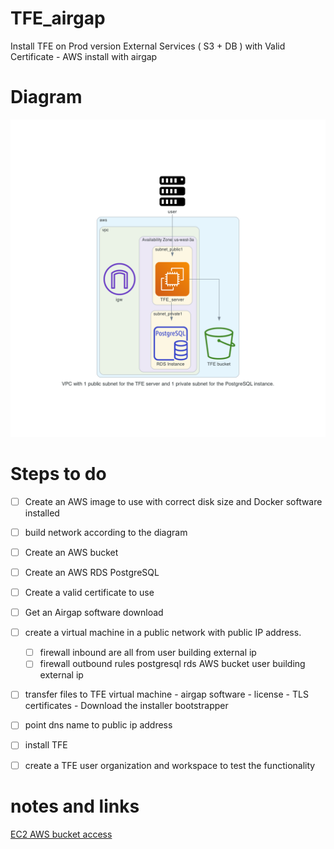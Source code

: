 # TFE_airgap
Install TFE on Prod version External Services ( S3 + DB ) with Valid Certificate - AWS install with airgap

# Diagram

![](diagram/diagram-airgap.png)  

# Steps to do

- [ ] Create an AWS image to use with correct disk size and Docker software installed
- [ ] build network according to the diagram
- [ ] Create an AWS bucket
- [ ] Create an AWS RDS PostgreSQL
- [ ] Create a valid certificate to use 
- [ ] Get an Airgap software download
- [ ] create a virtual machine in a public network with public IP address.
    - [ ] firewall inbound are all from user building external ip
    - [ ] firewall outbound rules
          postgresql rds
          AWS bucket
          user building external ip
- [ ] transfer files to TFE virtual machine
      - airgap software
      - license
      - TLS certificates
      - Download the installer bootstrapper
- [ ] point dns name to public ip address
- [ ] install TFE
- [ ] create a TFE user organization and workspace to test the functionality


# notes and links
[EC2 AWS bucket access](https://aws.amazon.com/premiumsupport/knowledge-center/ec2-instance-access-s3-bucket/)